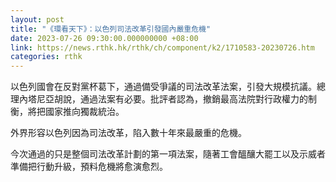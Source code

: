 ```yaml
---
layout: post
title: "《環看天下》：以色列司法改革引發國內嚴重危機"
date: 2023-07-26 09:30:00.000000000 +08:00
link: https://news.rthk.hk/rthk/ch/component/k2/1710583-20230726.htm
categories: rthk
---
```


以色列國會在反對黨杯葛下，通過備受爭議的司法改革法案，引發大規模抗議。總理內塔尼亞胡說，通過法案有必要。批評者認為，撤銷最高法院對行政權力的制衡，將把國家推向獨裁統治。

外界形容以色列因為司法改革，陷入數十年來最嚴重的危機。

今次通過的只是整個司法改革計劃的第一項法案，隨著工會醞釀大罷工以及示威者準備把行動升級，預料危機將愈演愈烈。
